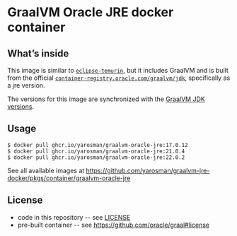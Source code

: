 # GraalVM Oracle JRE docker container

## What’s inside

This image is similar to [`eclipse-temurin`](https://hub.docker.com/_/eclipse-temurin), 
but it includes GraalVM and is built from the official [`container-registry.oracle.com/graalvm/jdk`](https://container-registry.oracle.com/ords/f?p=113:4:5149563672333:::4:P4_REPOSITORY,AI_REPOSITORY,AI_REPOSITORY_NAME,P4_REPOSITORY_NAME,P4_EULA_ID,P4_BUSINESS_AREA_ID:583,583,Oracle%20Java%20Development%20Kit%20(JDK),Oracle%20Java%20Development%20Kit%20(JDK),1,0&cs=3TUqusHbp1peqYp9TOx5uvgjhnCiCAZ_FQSQLi08Kqun6l7YUiFffK1kdboG3rHL8ggMYXXhjkqRIoHyOnyKuJA), 
specifically as a jre version.

The versions for this image are synchronized with the [GraalVM JDK versions](https://docs.oracle.com/en/graalvm/index.html).

## Usage

```
$ docker pull ghcr.io/yarosman/graalvm-oracle-jre:17.0.12
$ docker pull ghcr.io/yarosman/graalvm-oracle-jre:21.0.4
$ docker pull ghcr.io/yarosman/graalvm-oracle-jre:22.0.2
```

See all available images at https://github.com/yarosman/graalvm-jre-docker/pkgs/container/graalvm-oracle-jre

## License

- code in this repository -- see [LICENSE](LICENSE)
- pre-built container -- see https://github.com/oracle/graal#license
